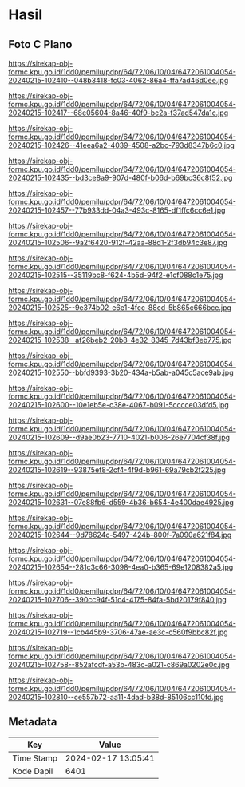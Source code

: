 # Hasil

## Foto C Plano

https://sirekap-obj-formc.kpu.go.id/1dd0/pemilu/pdpr/64/72/06/10/04/6472061004054-20240215-102410--048b3418-fc03-4062-86a4-ffa7ad46d0ee.jpg

https://sirekap-obj-formc.kpu.go.id/1dd0/pemilu/pdpr/64/72/06/10/04/6472061004054-20240215-102417--68e05604-8a46-40f9-bc2a-f37ad547da1c.jpg

https://sirekap-obj-formc.kpu.go.id/1dd0/pemilu/pdpr/64/72/06/10/04/6472061004054-20240215-102426--41eea6a2-4039-4508-a2bc-793d8347b6c0.jpg

https://sirekap-obj-formc.kpu.go.id/1dd0/pemilu/pdpr/64/72/06/10/04/6472061004054-20240215-102435--bd3ce8a9-907d-480f-b06d-b69bc36c8f52.jpg

https://sirekap-obj-formc.kpu.go.id/1dd0/pemilu/pdpr/64/72/06/10/04/6472061004054-20240215-102457--77b933dd-04a3-493c-8165-df1ffc6cc6e1.jpg

https://sirekap-obj-formc.kpu.go.id/1dd0/pemilu/pdpr/64/72/06/10/04/6472061004054-20240215-102506--9a2f6420-912f-42aa-88d1-2f3db94c3e87.jpg

https://sirekap-obj-formc.kpu.go.id/1dd0/pemilu/pdpr/64/72/06/10/04/6472061004054-20240215-102515--35119bc8-f624-4b5d-94f2-e1cf088c1e75.jpg

https://sirekap-obj-formc.kpu.go.id/1dd0/pemilu/pdpr/64/72/06/10/04/6472061004054-20240215-102525--9e374b02-e6e1-4fcc-88cd-5b865c666bce.jpg

https://sirekap-obj-formc.kpu.go.id/1dd0/pemilu/pdpr/64/72/06/10/04/6472061004054-20240215-102538--af26beb2-20b8-4e32-8345-7d43bf3eb775.jpg

https://sirekap-obj-formc.kpu.go.id/1dd0/pemilu/pdpr/64/72/06/10/04/6472061004054-20240215-102550--bbfd9393-3b20-434a-b5ab-a045c5ace9ab.jpg

https://sirekap-obj-formc.kpu.go.id/1dd0/pemilu/pdpr/64/72/06/10/04/6472061004054-20240215-102600--10e1eb5e-c38e-4067-b091-5cccce03dfd5.jpg

https://sirekap-obj-formc.kpu.go.id/1dd0/pemilu/pdpr/64/72/06/10/04/6472061004054-20240215-102609--d9ae0b23-7710-4021-b006-26e7704cf38f.jpg

https://sirekap-obj-formc.kpu.go.id/1dd0/pemilu/pdpr/64/72/06/10/04/6472061004054-20240215-102619--93875ef8-2cf4-4f9d-b961-69a79cb2f225.jpg

https://sirekap-obj-formc.kpu.go.id/1dd0/pemilu/pdpr/64/72/06/10/04/6472061004054-20240215-102631--07e88fb6-d559-4b36-b654-4e400dae4925.jpg

https://sirekap-obj-formc.kpu.go.id/1dd0/pemilu/pdpr/64/72/06/10/04/6472061004054-20240215-102644--9d78624c-5497-424b-800f-7a090a621f84.jpg

https://sirekap-obj-formc.kpu.go.id/1dd0/pemilu/pdpr/64/72/06/10/04/6472061004054-20240215-102654--281c3c66-3098-4ea0-b365-69e1208382a5.jpg

https://sirekap-obj-formc.kpu.go.id/1dd0/pemilu/pdpr/64/72/06/10/04/6472061004054-20240215-102706--390cc94f-51c4-4175-84fa-5bd20179f840.jpg

https://sirekap-obj-formc.kpu.go.id/1dd0/pemilu/pdpr/64/72/06/10/04/6472061004054-20240215-102719--1cb445b9-3706-47ae-ae3c-c560f9bbc82f.jpg

https://sirekap-obj-formc.kpu.go.id/1dd0/pemilu/pdpr/64/72/06/10/04/6472061004054-20240215-102758--852afcdf-a53b-483c-a021-c869a0202e0c.jpg

https://sirekap-obj-formc.kpu.go.id/1dd0/pemilu/pdpr/64/72/06/10/04/6472061004054-20240215-102810--ce557b72-aa11-4dad-b38d-85106cc110fd.jpg


## Metadata

| Key        | Value               |
| ---------- | ------------------- |
| Time Stamp | 2024-02-17 13:05:41 |
| Kode Dapil | 6401                |



